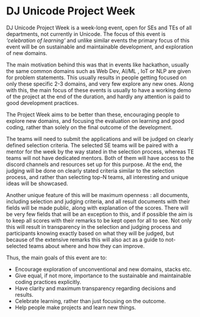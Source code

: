 # DJ Unicode Project Week

DJ Unicode Project Week is a week-long event, open for SEs and TEs of all departments, not currently in Unicode. The focus of this event is _‘celebration of learning’_ and unlike similar events the primary focus of this event will be on sustainable and maintainable development, and exploration of new domains.

The main motivation behind this was that in events like hackathon, usually the same common domains such as Web Dev, AI/ML , IoT or NLP are given for problem statements. This usually results in people getting focused on only these specific 2-3 domains, and very few explore any new ones. Along with this, the main focus of these events is usually to have a working demo of the project at the end of the duration, and hardly any attention is paid to good development practices.

The Project Week aims to be better than these, encouraging people to explore new domains, and focusing the evaluation on learning and good coding, rather than solely on the final outcome of the development.

The teams will need to submit the applications and will be judged on clearly defined selection criteria. The selected SE teams will be paired with a mentor for the week by the way stated in the selection process, whereas TE teams will not have dedicated mentors. Both of them will have access to the discord channels and resources set up for this purpose. At the end, the judging will be done on clearly stated criteria similar to the selection process, and rather than selecting top-N teams, all interesting and unique ideas will be showcased.

Another unique feature of this will be maximum openness : all documents, including selection and judging criteria, and all result documents with their fields will be made public, along with explanation of the scores. There will be very few fields that will be an exception to this, and if possible the aim is to keep all scores with their remarks to be kept open for all to see. Not only this will result in transparency in the selection and judging process and participants knowing exactly based on what they will be judged, but because of the extensive remarks this will also act as a guide to not-selected teams about where and how they can improve.

Thus, the main goals of this event are to:

- Encourage exploration of unconventional and new domains, stacks etc.
- Give equal, if not more, importance to the sustainable and maintainable coding practices explicitly.
- Have clarity and maximum transparency regarding decisions and results.
- Celebrate learning, rather than just focusing on the outcome.
- Help people make projects and learn new things.
